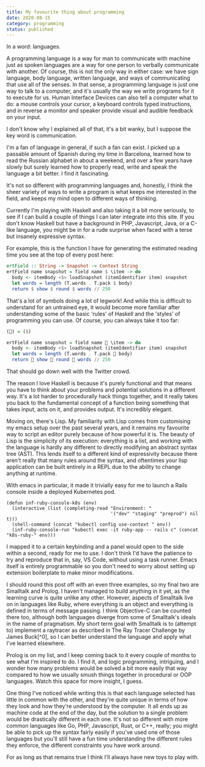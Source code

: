 ```yaml
---
title: My favourite thing about programming
date: 2020-08-15
category: programming
status: published
---
```


In a word: languages.

A programming language is a way for man to communicate with machine just as spoken languages are a way for one person to verbally communicate with another. Of course, this is not the only way in either case: we have sign language, body language, written language, and ways of communicating that use all of the senses. In that sense, a programming language is just one way to talk to a computer, and it's usually the way we write programs for it to execute for us. Human Interface Devices can also tell a computer what to do: a mouse controls your cursor, a keyboard controls typed instructions, and in reverse a monitor and speaker provide visual and audible feedback on your input.

I don't know why I explained all of that, it's a bit wanky, but I suppose the key word is communication.

I'm a fan of language in general, if such a fan can exist. I picked up a passable amount of Spanish during my time in Barcelona, learned how to read the Russian alphabet in about a weekend, and over a few years have slowly but surely learned how to properly read, write and speak the language a bit better. I find it fascinating.

It's not so different with programming languages and, honestly, I think the sheer variety of ways to write a program is what keeps me interested in the field, and keeps my mind open to different ways of thinking.

Currently I'm playing with Haskell and also taking it a bit more seriously, to see if I can build a couple of things I can later integrate into this site. If you don't know Haskell but have a background in PHP, Javascript, Java, or a C-like language, you might be in for a rude surprise when faced with a terse but insanely expressive syntax.

For example, this is the function I have for generating the estimated reading time you see at the top of every post here:

```haskell
ertField :: String -> Snapshot -> Context String
ertField name snapshot = field name $ \item -> do
  body <- itemBody <$> loadSnapshot (itemIdentifier item) snapshot
  let words = length (T.words . T.pack $ body)
  return $ show $ round $ words // 250
```

That's a lot of symbols doing a lot of legwork! And while this is difficult to understand for an untrained eye, it would become more familiar after understanding some of the basic 'rules' of Haskell and the 'styles' of programming you can use. Of course, you can always take it too far:

```haskell
(👏) = ($)

ertField name snapshot = field name 👏 \item -> do
  body <- itemBody <$> loadSnapshot (itemIdentifier item) snapshot
  let words = length (T.words . T.pack 👏 body)
  return 👏 show 👏 round 👏 words // 250
```

That should go down well with the Twitter crowd.

The reason I love Haskell is because it's purely functional and that means you have to think about your problems and potential solutions in a different way. It's a lot harder to procedurally hack things together, and it really takes you back to the fundamental concept of a function being something that takes input, acts on it, and provides output. It's incredibly elegant.

Moving on, there's Lisp. My familiarity with Lisp comes from customising my emacs setup over the past several years, and it remains my favourite way to script an editor purely because of how powerful it is. The beauty of Lisp is the simplicity of its execution: everything is a list, and working with the language is hardly any different to directly modifying an abstract syntax tree (AST). This lends itself to a different kind of expressivity because there aren't really that many rules around the syntax, and oftentimes your lisp application can be built entirely in a REPL due to the ability to change anything at runtime.

With emacs in particular, it made it trivially easy for me to launch a Rails console inside a deployed Kubernetes pod.

```elisp
(defun inf-ruby-console-k8s (env)
  (interactive (list (completing-read "Environment: "
                                      '("dev" "staging" "preprod") nil t)))
  (shell-command (concat "kubectl config use-context " env))
  (inf-ruby-console-run "kubectl exec -it ruby-app -- rails c" (concat "k8s-ruby-" env)))
```

I mapped it to a certain keybinding and a panel would open to the side within a second, ready for me to use. I don't think I'd have the patience to try and reproduce that in, say, VS Code, without using a task runner. Emacs itself is entirely programmable so you don't need to worry about setting up extension boilerplate to make minor modifications.

I should round this post off with an even three examples, so my final two are Smalltalk and Prolog. I haven't managed to build anything in it yet, as the learning curve is quite unlike any other. However, aspects of Smalltalk live on in languages like Ruby, where everything is an object and everything is defined in terms of message passing. I think Objective-C can be counted there too, although both languages diverge from some of Smalltalk's ideals in the name of pragmatism. My short term goal with Smalltalk is to (attempt to) implement a raytracer as described in The Ray Tracer Challenge by James Buck[^0], so I can better understand the language and apply what I've learned elsewhere. 

Prolog is on my list, and I keep coming back to it every couple of months to see what I'm inspired to do. I find it, and logic programming, intriguing, and I wonder how many problems would be solved a bit more easily that way compared to how we usually smush things together in procedural or OOP languages. Watch this space for more insight, I guess.

One thing I've noticed while writing this is that each language selected has little in common with the other, and they're quite unique in terms of how they look and how they're understood by the computer. It all ends up as machine code at the end of the day, but the solution to a single problem would be drastically different in each one. It's not so different with more common languages like Go, PHP, Javascript, Rust, or C++, really; you might be able to pick up the syntax fairly easily if you've used one of those languages but you'll still have a fun time understanding the different rules they enforce, the different constraints you have work around.

For as long as that remains true I think I'll always have new toys to play with.

[0]: <http://raytracerchallenge.com/>